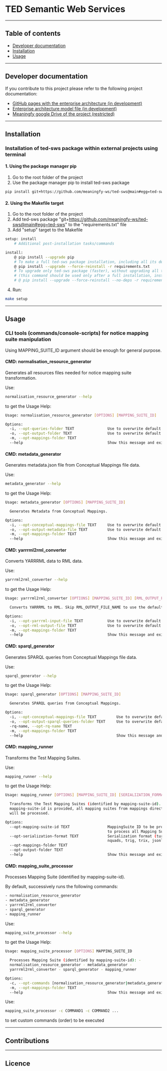 # TED Semantic Web Services

<hr>

## Table of contents

- [Developer documentation](#developer-documentation)
- [Installation](#installation)
- [Usage](#usage)


<hr>

## Developer documentation

If you contribute to this project please refer to the following project documentation:
* [GitHub pages with the enterprise architecture (in development)](https://meaningfy-ws.github.io/ted-sws/ted-sws/index.html)
* [Enterprise architecture model file (in development)](https://drive.google.com/file/d/1YB2dPYe9E9bAR2peVraQaUANS-hXetms/view?usp=sharing)
* [Meaningfy google Drive of the project (restricted)](https://drive.google.com/drive/folders/1wfWYDAtcaJrYTuB14VzTixr1mJUkCHYl?usp=sharing)

<hr>

## Installation
### Installation of ted-sws package within external projects using terminal
#### 1. Using the package manager pip
1. Go to the root folder of the project
2. Use the package manager pip to install ted-sws package
```bash
pip install git+https://github.com/meaningfy-ws/ted-sws@main#egg=ted-sws
```
#### 2. Using the Makefile target
1. Go to the root folder of the project
2. Add ted-sws package "git+https://github.com/meaningfy-ws/ted-sws@main#egg=ted-sws" to the "requirements.txt" file
3. Add "setup" target to the Makefile
```bash
setup: install
	# Additional post-installation tasks/commands

install:
	@ pip install --upgrade pip
	# To make a full ted-sws package installation, including all its dependencies:
	@ pip install --upgrade --force-reinstall -r requirements.txt
	# To upgrade only ted-sws package (faster), without upgrading all the dependencies use the line below
	# (this command should be used only after a full installation, instead of the full installtion command):
	# @ pip install --upgrade --force-reinstall --no-deps -r requirements.txt
```
4. Run:
```bash
make setup
```

<hr>

## Usage
### CLI tools (commands/console-scripts) for notice mapping suite manipulation

Using MAPPING_SUITE_ID argument should be enough for general purpose.

#### CMD: normalisation_resource_generator
Generates all resources files needed for notice mapping suite transformation.

Use:
```bash
normalisation_resource_generator --help
```
to get the Usage Help:
```bash
Usage: normalisation_resource_generator [OPTIONS] [MAPPING_SUITE_ID]

Options:
  -i, --opt-queries-folder TEXT               Use to overwrite default INPUT
  -o, --opt-output-folder TEXT                Use to overwrite default OUTPUT
  -m, --opt-mappings-folder TEXT
  --help                                      Show this message and exit.
```

#### CMD: metadata_generator
Generates metadata.json file from Conceptual Mappings file data.

Use:
```bash
metadata_generator --help
```
to get the Usage Help:
```bash
Usage: metadata_generator [OPTIONS] [MAPPING_SUITE_ID]

  Generates Metadata from Conceptual Mappings.

Options:
  -i, --opt-conceptual-mappings-file TEXT     Use to overwrite default INPUT
  -o, --opt-output-metadata-file TEXT         Use to overwrite default OUTPUT
  -m, --opt-mappings-folder TEXT
  --help                                      Show this message and exit.
```

#### CMD: yarrrml2rml_converter
Converts YARRRML data to RML data.

Use:
```bash
yarrrml2rml_converter --help
```
to get the Usage Help:
```bash
Usage: yarrrml2rml_converter [OPTIONS] [MAPPING_SUITE_ID] [RML_OUTPUT_FILE_NAME]

  Converts YARRRML to RML. Skip RML_OUTPUT_FILE_NAME to use the default name.

Options:
  -i, --opt-yarrrml-input-file TEXT           Use to overwrite default INPUT
  -o, --opt-rml-output-file TEXT              Use to overwrite default OUTPUT
  -m, --opt-mappings-folder TEXT
  --help                                      Show this message and exit.
```

#### CMD: sparql_generator
Generates SPARQL queries from Conceptual Mappings file data.

Use:
```bash
sparql_generator --help
```
to get the Usage Help:
```bash
Usage: sparql_generator [OPTIONS] [MAPPING_SUITE_ID]

  Generates SPARQL queries from Conceptual Mappings.

Options:
  -i, --opt-conceptual-mappings-file TEXT         Use to overwrite default INPUT
  -o, --opt-output-sparql-queries-folder TEXT     Use to overwrite default OUTPUT
  -rq-name, --opt-rq-name TEXT
  -m, --opt-mappings-folder TEXT
  --help                                          Show this message and exit.
```

#### CMD: mapping_runner
Transforms the Test Mapping Suites.

Use:
```bash
mapping_runner --help
```
to get the Usage Help:
```bash
Usage: mapping_runner [OPTIONS] [MAPPING_SUITE_ID] [SERIALIZATION_FORMAT]

  Transforms the Test Mapping Suites (identified by mapping-suite-id). If no
  mapping-suite-id is provided, all mapping suites from mappings directory
  will be processed.

Options:
  --opt-mapping-suite-id TEXT                 MappingSuite ID to be processed (leave empty
                                              to process all Mapping Suites).
  --opt-serialization-format TEXT             Serialization format (turtle (default),
                                              nquads, trig, trix, jsonld, hdt).
  --opt-mappings-folder TEXT
  --opt-output-folder TEXT
  --help                                      Show this message and exit.
```

#### CMD: mapping_suite_processor
Processes Mapping Suite (identified by mapping-suite-id).

By default, successively runs the following commands:
```bash
- normalisation_resource_generator
- metadata_generator
- yarrrml2rml_converter
- sparql_generator
- mapping_runner
```

Use:
```bash
mapping_suite_processor --help
```
to get the Usage Help:
```bash
Usage: mapping_suite_processor [OPTIONS] MAPPING_SUITE_ID

  Processes Mapping Suite (identified by mapping-suite-id): -
  normalisation_resource_generator - metadata_generator -
  yarrrml2rml_converter - sparql_generator - mapping_runner

Options:
  -c, --opt-commands [normalisation_resource_generator|metadata_generator|yarrrml2rml_converter|sparql_generator|mapping_runner]
  -m, --opt-mappings-folder TEXT
  --help                                      Show this message and exit.
```
Use:
```bash
mapping_suite_processor -c COMMAND1 -c COMMAND2 ...
```
to set custom commands (order) to be executed

<hr>

## Contributions

<hr>

## Licence